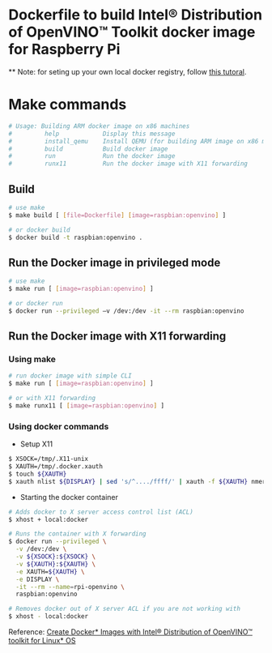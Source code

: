 # Dockerfile to build Intel® Distribution of OpenVINO™ Toolkit docker image for Raspberry Pi

** Note: for seting up your own local docker registry, follow [this tutoral](LOCAL_DOCKER_REGISTRY.md).

# Make commands

~~~bash
# Usage: Building ARM docker image on x86 machines
#         help            Display this message
#         install_qemu    Install QEMU (for building ARM image on x86 machines)
#         build           Build docker image
#         run             Run the docker image
#         runx11          Run the docker image with X11 forwarding
~~~

## Build

~~~bash
# use make
$ make build [ [file=Dockerfile] [image=raspbian:openvino] ]

# or docker build
$ docker build -t raspbian:openvino .
~~~

## Run the Docker image in privileged mode

~~~bash
# use make
$ make run [ [image=raspbian:openvino] ]

# or docker run
$ docker run --privileged –v /dev:/dev -it --rm raspbian:openvino
~~~

## Run the Docker image with X11 forwarding

### Using make

~~~bash
# run docker image with simple CLI
$ make run [ [image=raspbian:openvino] ]

# or with X11 forwarding
$ make runx11 [ [image=raspbian:openvino] ]
~~~

### Using docker commands

- Setup X11

~~~bash
$ XSOCK=/tmp/.X11-unix
$ XAUTH=/tmp/.docker.xauth
$ touch ${XAUTH}
$ xauth nlist ${DISPLAY} | sed 's/^..../ffff/' | xauth -f ${XAUTH} nmerge -
~~~

- Starting the docker container

~~~bash
# Adds docker to X server access control list (ACL)
$ xhost + local:docker

# Runs the container with X forwarding
$ docker run --privileged \
  -v /dev:/dev \
  -v ${XSOCK}:${XSOCK} \
  -v ${XAUTH}:${XAUTH} \
  -e XAUTH=${XAUTH} \
  -e DISPLAY \
  -it --rm --name=rpi-openvino \
  raspbian:openvino

# Removes docker out of X server ACL if you are not working with
$ xhost - local:docker
 ~~~

Reference: [Create Docker* Images with Intel® Distribution of OpenVINO™ toolkit for Linux* OS
](https://docs.openvinotoolkit.org/latest/_docs_install_guides_installing_openvino_docker.html#building_docker_image_for_intel_movidius_neural_compute_stick)

